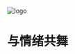 ![logo](https://github.com/SternChiri/emotion/assets/103919801/9461ec8c-d024-4954-a4b4-fbd31cd21ed9)
# 与情绪共舞
